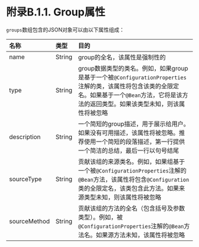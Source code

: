 # 附录B.1.1. Group属性

`groups`数组包含的JSON对象可以由以下属性组成：

| 名称 | 类型 | 目的 |
| :--- | :--- | :--- |
| name | String | group的全名，该属性是强制性的 |
| type | String | group数据类型的类名。例如，如果group是基于一个被`@ConfigurationProperties`注解的类，该属性将包含该类的全限定名。如果基于一个`@Bean`方法，它将是该方法的返回类型。如果该类型未知，则该属性将被忽略 |
| description | String | 一个简短的group描述，用于展示给用户。如果没有可用描述，该属性将被忽略。推荐使用一个简短的段落描述，第一行提供一个简洁的总结，最后一行以句号结尾 |
| sourceType | String | 贡献该组的来源类名。例如，如果组基于一个被`@ConfigurationProperties`注解的`@Bean`方法，该属性将包含`@Configuration`类的全限定名，该类包含此方法。如果来源类型未知，则该属性将被忽略 |
| sourceMethod | String | 贡献该组的方法的全名（包含括号及参数类型）。例如，被`@ConfigurationProperties`注解的`@Bean`方法名。如果源方法未知，该属性将被忽略 |

